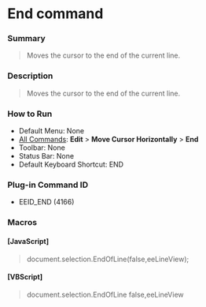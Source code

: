 # End command

### Summary

> Moves the cursor to the end of the current line.

### Description

> Moves the cursor to the end of the current line.

### How to Run

- Default Menu: None
- [All Commands](../tools/all_commands): **Edit** \> **Move Cursor Horizontally**
\> **End**
- Toolbar: None
- Status Bar: None
- Default Keyboard Shortcut: END

### Plug-in Command ID

- EEID\_END (4166)

### Macros

#### \[JavaScript\]

> document.selection.EndOfLine(false,eeLineView);

#### \[VBScript\]

> document.selection.EndOfLine false,eeLineView